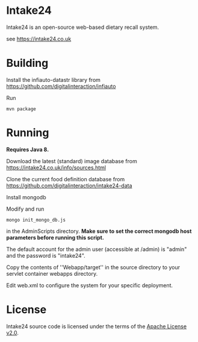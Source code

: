 

Intake24
========

Intake24 is an open-source web-based dietary recall system.

see https://intake24.co.uk

Building
========

Install the infiauto-datastr library from https://github.com/digitalinteraction/infiauto

Run

    mvn package


Running
=======

**Requires Java 8.**

Download the latest (standard) image database from https://intake24.co.uk/info/sources.html

Clone the current food definition database from https://github.com/digitalinteraction/intake24-data

Install mongodb

Modify and run 

    mongo init_mongo_db.js 

in the AdminScripts directory. **Make sure to set the correct mongodb host parameters before running this script.**

The default account for the admin user (accessible at <webapp host url>/admin) is "admin" and the password is "intake24". 

Copy the contents of ''Webapp/target'' in the source directory to your servlet container webapps directory. 

Edit web.xml to configure the system for your specific deployment.

License
=======

Intake24 source code is licensed under the terms of the [Apache License v2.0](http://www.apache.org/licenses/LICENSE-2.0).
